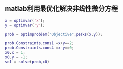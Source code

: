 ## matlab利用最优化解决非线性微分方程

```matlab
x = optimvar('x');
y = optimvar('y');

prob = optimproblem("Objective",peaks(x,y));

prob.Constraints.cons1 =x+y==2;
prob.Constraints.cons4 =x-y==0;
x0.x = 1;
x0.y = -1;
sol = solve(prob,x0)

```

